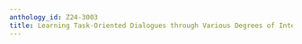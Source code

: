 ```yaml
---
anthology_id: Z24-3003
title: Learning Task-Oriented Dialogues through Various Degrees of Interactivity
---
```

